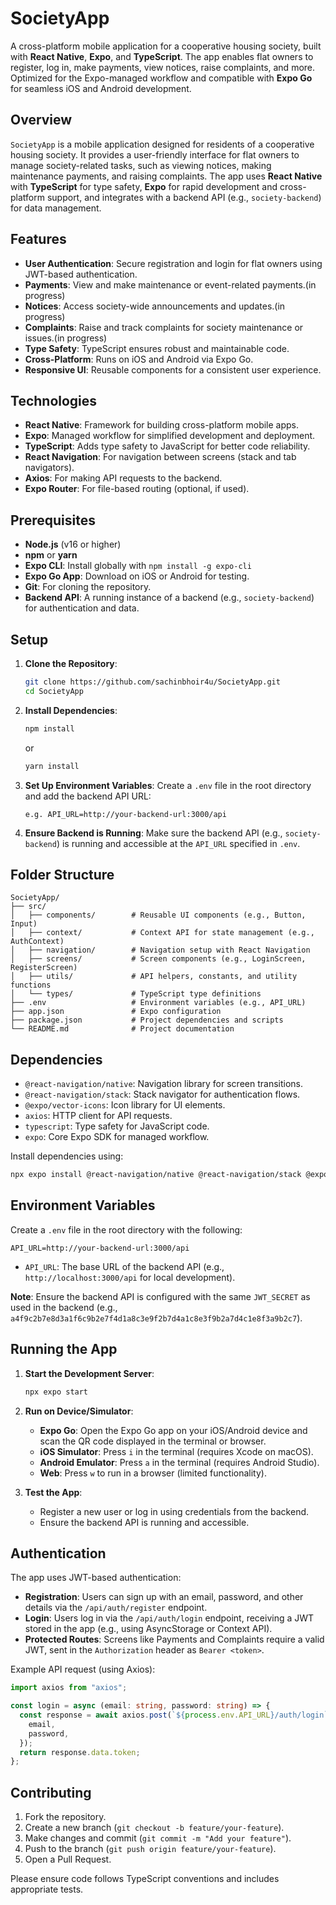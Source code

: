 # SocietyApp

A cross-platform mobile application for a cooperative housing society, built with **React Native**, **Expo**, and **TypeScript**. The app enables flat owners to register, log in, make payments, view notices, raise complaints, and more. Optimized for the Expo-managed workflow and compatible with **Expo Go** for seamless iOS and Android development.

## Overview

`SocietyApp` is a mobile application designed for residents of a cooperative housing society. It provides a user-friendly interface for flat owners to manage society-related tasks, such as viewing notices, making maintenance payments, and raising complaints. The app uses **React Native** with **TypeScript** for type safety, **Expo** for rapid development and cross-platform support, and integrates with a backend API (e.g., `society-backend`) for data management.

## Features

- **User Authentication**: Secure registration and login for flat owners using JWT-based authentication.
- **Payments**: View and make maintenance or event-related payments.(in progress)
- **Notices**: Access society-wide announcements and updates.(in progress)
- **Complaints**: Raise and track complaints for society maintenance or issues.(in progress)
- **Type Safety**: TypeScript ensures robust and maintainable code.
- **Cross-Platform**: Runs on iOS and Android via Expo Go.
- **Responsive UI**: Reusable components for a consistent user experience.

## Technologies

- **React Native**: Framework for building cross-platform mobile apps.
- **Expo**: Managed workflow for simplified development and deployment.
- **TypeScript**: Adds type safety to JavaScript for better code reliability.
- **React Navigation**: For navigation between screens (stack and tab navigators).
- **Axios**: For making API requests to the backend.
- **Expo Router**: For file-based routing (optional, if used).

## Prerequisites

- **Node.js** (v16 or higher)
- **npm** or **yarn**
- **Expo CLI**: Install globally with `npm install -g expo-cli`
- **Expo Go App**: Download on iOS or Android for testing.
- **Git**: For cloning the repository.
- **Backend API**: A running instance of a backend (e.g., `society-backend`) for authentication and data.

## Setup

1. **Clone the Repository**:

   ```bash
   git clone https://github.com/sachinbhoir4u/SocietyApp.git
   cd SocietyApp
   ```

2. **Install Dependencies**:

   ```bash
   npm install
   ```

   or

   ```bash
   yarn install
   ```

3. **Set Up Environment Variables**:
   Create a `.env` file in the root directory and add the backend API URL:

   ```env
   e.g. API_URL=http://your-backend-url:3000/api
   ```

4. **Ensure Backend is Running**:
   Make sure the backend API (e.g., `society-backend`) is running and accessible at the `API_URL` specified in `.env`.

## Folder Structure

```plaintext
SocietyApp/
├── src/
│   ├── components/        # Reusable UI components (e.g., Button, Input)
│   ├── context/           # Context API for state management (e.g., AuthContext)
│   ├── navigation/        # Navigation setup with React Navigation
│   ├── screens/           # Screen components (e.g., LoginScreen, RegisterScreen)
│   ├── utils/             # API helpers, constants, and utility functions
│   └── types/             # TypeScript type definitions
├── .env                   # Environment variables (e.g., API_URL)
├── app.json               # Expo configuration
├── package.json           # Project dependencies and scripts
└── README.md              # Project documentation
```

## Dependencies

- `@react-navigation/native`: Navigation library for screen transitions.
- `@react-navigation/stack`: Stack navigator for authentication flows.
- `@expo/vector-icons`: Icon library for UI elements.
- `axios`: HTTP client for API requests.
- `typescript`: Type safety for JavaScript code.
- `expo`: Core Expo SDK for managed workflow.

Install dependencies using:

```bash
npx expo install @react-navigation/native @react-navigation/stack @expo/vector-icons axios expo-router
```

## Environment Variables

Create a `.env` file in the root directory with the following:

```env
API_URL=http://your-backend-url:3000/api
```

- `API_URL`: The base URL of the backend API (e.g., `http://localhost:3000/api` for local development).

**Note**: Ensure the backend API is configured with the same `JWT_SECRET` as used in the backend (e.g., `a4f9c2b7e8d3a1f6c9b2e7f4d1a8c3e9f2b7d4a1c8e3f9b2a7d4c1e8f3a9b2c7`).

## Running the App

1. **Start the Development Server**:

   ```bash
   npx expo start
   ```

2. **Run on Device/Simulator**:

   - **Expo Go**: Open the Expo Go app on your iOS/Android device and scan the QR code displayed in the terminal or browser.
   - **iOS Simulator**: Press `i` in the terminal (requires Xcode on macOS).
   - **Android Emulator**: Press `a` in the terminal (requires Android Studio).
   - **Web**: Press `w` to run in a browser (limited functionality).

3. **Test the App**:
   - Register a new user or log in using credentials from the backend.
   - Ensure the backend API is running and accessible.

## Authentication

The app uses JWT-based authentication:

- **Registration**: Users can sign up with an email, password, and other details via the `/api/auth/register` endpoint.
- **Login**: Users log in via the `/api/auth/login` endpoint, receiving a JWT stored in the app (e.g., using AsyncStorage or Context API).
- **Protected Routes**: Screens like Payments and Complaints require a valid JWT, sent in the `Authorization` header as `Bearer <token>`.

Example API request (using Axios):

```typescript
import axios from "axios";

const login = async (email: string, password: string) => {
  const response = await axios.post(`${process.env.API_URL}/auth/login`, {
    email,
    password,
  });
  return response.data.token;
};
```

## Contributing

1. Fork the repository.
2. Create a new branch (`git checkout -b feature/your-feature`).
3. Make changes and commit (`git commit -m "Add your feature"`).
4. Push to the branch (`git push origin feature/your-feature`).
5. Open a Pull Request.

Please ensure code follows TypeScript conventions and includes appropriate tests.
